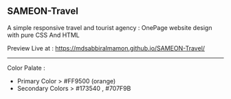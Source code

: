 ## SAMEON-Travel

A simple responsive travel and tourist agency : OnePage website design with pure CSS And HTML 

Preview Live at : https://mdsabbiralmamon.github.io/SAMEON-Travel/

---

Color Palate : 

- Primary Color > #FF9500 (orange)
- Secondary Colors > #173540 , #707F9B